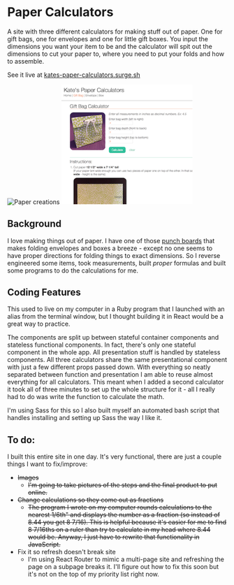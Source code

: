 # Paper Calculators

A site with three different calculators for making stuff out of paper. One for gift bags, one for envelopes and one for little gift boxes. You input the dimensions you want your item to be and the calculator will spit out the dimensions to cut your paper to, where you need to put your folds and how to assemble.

See it live at [kates-paper-calculators.surge.sh](http://kates-paper-calculators.surge.sh/)

<img src="http://kates-paper-calculators.surge.sh/static/media/all-three.653128a4.jpg" alt="Paper creations" width="300"/>

<img src="public/screenshot.png" alt="Paper creations" width="300"/>

## Background

I love making things out of paper. I have one of those [punch boards](http://www.wermemorykeepers.com/default.aspx?PageID=956&CategoryID=804&ProductID=15548&ItemID=17208&RootCatCode=08000) that makes folding envelopes and boxes a breeze - except no one seems to have proper directions for folding things to exact dimensions. So I reverse engineered some items, took measurements, built _proper_ formulas and built some programs to do the calculations for me.

## Coding Features

This used to live on my computer in a Ruby program that I launched with an alias from the terminal window, but I thought building it in React would be a great way to practice.

The components are split up between stateful container components and stateless functional components. In fact, there's only one stateful component in the whole app. All presentation stuff is handled by stateless components. All three calculators share the same presentational component with just a few different props passed down. With everything so neatly separated between function and presentation I am able to reuse almost everything for all calculators. This meant when I added a second calculator it took all of three minutes to set up the whole structure for it - all I really had to do was write the function to calculate the math.

I'm using Sass for this so I also built myself an automated bash script that handles installing and setting up Sass the way I like it.

## To do:

I built this entire site in one day. It's very functional, there are just a couple things I want to fix/improve:

* ~~Images~~
  * ~~I'm going to take pictures of the steps and the final product to put online.~~
* ~~Change calculations so they come out as fractions~~
  * ~~The program I wrote on my computer rounds calculations to the nearest 1/6th" and displays the number as a fraction (so instead of 8.44 you get 8 7/16). This is helpful because it's easier for me to find 8 7/16ths on a ruler than try to calculate in my head where 8.44 would be. Anyway, I just have to rewrite that functionality in JavaScript.~~
* Fix it so refresh doesn't break site
  * I'm using React Router to mimic a multi-page site and refreshing the page on a subpage breaks it. I'll figure out how to fix this soon but it's not on the top of my priority list right now.
